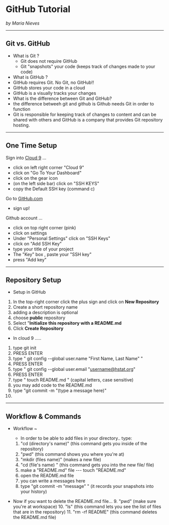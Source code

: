# GitHub Tutorial

_by Maria Nieves_

---
## Git vs. GitHub
* What is Git ?
  * Git does not require GitHub 
  * Git "snapshots" your code (keeps track of changes made to your code)
* What is GitHub ?
 * GitHub requires Git. No Git, no GitHub!!
 * GitHub stores your code in a cloud 
 * GitHub is a visually tracks your changes
* What is the difference between Git and GitHub?
 * the difference betweeh git and github is Github needs Git in order to function
 * Git is responsible for keeping track of changes to content and can be shared with others and GitHub is a company that provides Git repository hosting.


---
## One Time Setup

Sign into [Cloud 9](http://www.c9.io) ...
  
 *  click on left right corner "Cloud 9"
 *  click on "Go To Your Dashboard"
 *  click on the gear icon 
 *  (on the left side bar) click on "SSH KEYS"
 *  copy the Default SSH key (command c) 
   
 
Go to [GitHub.com](http://www.github.com) 

  * sign up!
  
 Github account ...
 *  click on top right corner (pink)
 *  click on settings
 *  Under "Personal Settings" click on "SSH Keys"
 *  click on "Add SSH Key" 
 *  type your title of your project
 *  The "Key" box , paste your "SSH key" 
 *  press "Add key"

 





---
## Repository Setup

 * Setup in GitHub
1. In the top-right corner click the plus sign and click on **New Repository**  
2. Create a short repository name    
3. adding a description is optional
4. choose **public** repository
5. Select "**Initialize this repository with a README.md** 
6. Click **Create Repository**    
 
* In cloud 9 .....
 
 1. type git init
 2. PRESS ENTER 
 3. type " git config --global user.name "First Name, Last Name" "
 4. PRESS ENTER
 5. type " git config --global user.email "username@hstat.org"
 6. PRESS ENTER
 7. type " touch README.md " (capital letters, case sensitive)
 8. you may add code to the README.md
 9. type "git commit -m "(type a message here)" 
 10. 

 
 

 


  

---
## Workflow & Commands
* Workflow ~
   * In order to be able to add files in your directory.. type:    
  1. "cd (directory's name)" (this command gets you inside of the repository)
  2. "pwd" (this command shows you where you're at)
  3. "mkdir (files name)" (makes a new file)
  4. "cd (file's name) " (this command gets you into the new file/ file)
  5. make a "README.md" file --- touch "README.md" 
  6. open the README.md file
  7. you can write a messages here 
  8. type "git commit -m "message" " (it records your snapshots into your history)   
  
 * Now if you want to delete the README.md file...
   9. "pwd" (make sure you're at workspace)
   10. "ls" (this command lets you see the list of files that are in the repository)
   11. "rm -rf README" (this command deletes the README.md file) 
  
 
 
